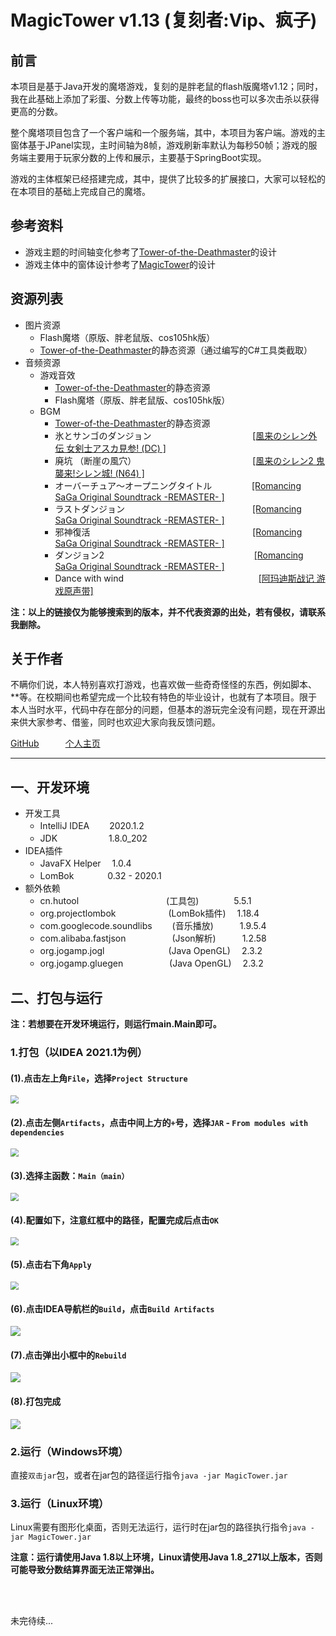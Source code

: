 # MagicTower v1.13 (复刻者:Vip、疯子)

## 前言
本项目是基于Java开发的魔塔游戏，复刻的是胖老鼠的flash版魔塔v1.12；同时，我在此基础上添加了彩蛋、分数上传等功能，最终的boss也可以多次击杀以获得更高的分数。

整个魔塔项目包含了一个客户端和一个服务端，其中，本项目为客户端。游戏的主窗体基于JPanel实现，主时间轴为8帧，游戏刷新率默认为每秒50帧；游戏的服务端主要用于玩家分数的上传和展示，主要基于SpringBoot实现。

游戏的主体框架已经搭建完成，其中，提供了比较多的扩展接口，大家可以轻松的在本项目的基础上完成自己的魔塔。

## 参考资料
- 游戏主题的时间轴变化参考了[Tower-of-the-Deathmaster](https://github.com/jiminma50/Tower-of-the-Deathmaster)的设计
- 游戏主体中的窗体设计参考了[MagicTower](https://github.com/gdut-yy/MagicTower)的设计

## 资源列表
- 图片资源
  - Flash魔塔（原版、胖老鼠版、cos105hk版）
  - [Tower-of-the-Deathmaster](https://github.com/jiminma50/Tower-of-the-Deathmaster)的静态资源（通过编写的C#工具类截取）
- 音频资源
  - 游戏音效
    - [Tower-of-the-Deathmaster](https://github.com/jiminma50/Tower-of-the-Deathmaster)的静态资源
    - Flash魔塔（原版、胖老鼠版、cos105hk版）
  - BGM
    - [Tower-of-the-Deathmaster](https://github.com/jiminma50/Tower-of-the-Deathmaster)的静态资源
    - 氷とサンゴのダンジョン 　　　　　　　　　　　  [[風来のシレン外伝 女剣士アスカ見参! (DC) ]](https://music.163.com/#/song?id=1397495802)
    - 廃坑 （断崖の風穴） 　　　　　　　　　　　　　[[風来のシレン2 鬼襲来!シレン城! (N64) ]](https://music.163.com/#/song?id=1397495784)
    - オーバーチュア〜オープニングタイトル　　　　&nbsp;&nbsp;[[Romancing SaGa Original Soundtrack -REMASTER- ]](https://y.qq.com/n/ryqq/albumDetail/000u4Skk1lvxqI)
    - ラストダンジョン　　　　　　　　　　　　　　 &nbsp;[[Romancing SaGa Original Soundtrack -REMASTER- ]](https://y.qq.com/n/ryqq/albumDetail/000u4Skk1lvxqI)
    - 邪神復活 　　　　　　　　　　　　　　　　　　&nbsp;[[Romancing SaGa Original Soundtrack -REMASTER- ]](https://y.qq.com/n/ryqq/albumDetail/000u4Skk1lvxqI)
    - ダンジョン2 　　　　　　　　　　　　　　　　 &nbsp;&nbsp;[[Romancing SaGa Original Soundtrack -REMASTER- ]](https://y.qq.com/n/ryqq/albumDetail/000u4Skk1lvxqI)
    - Dance with wind 　　　　　　　　　　　　　　 &nbsp;&nbsp;&nbsp;[[阿玛迪斯战记 游戏原声带]](https://music.163.com/#/album?id=3233573)

**注：以上的链接仅为能够搜索到的版本，并不代表资源的出处，若有侵权，请联系我删除。**

## 关于作者
不瞒你们说，本人特别喜欢打游戏，也喜欢做一些奇奇怪怪的东西，例如脚本、**等。在校期间也希望完成一个比较有特色的毕业设计，也就有了本项目。限于本人当时水平，代码中存在部分的问题，但基本的游玩完全没有问题，现在开源出来供大家参考、借鉴，同时也欢迎大家向我反馈问题。

[GitHub](https://github.com/xhy1999)　　　[个人主页](http://www.xuehaoyang.com)

****
## 一、开发环境
- 开发工具
  - IntelliJ IDEA 　　2020.1.2
  - JDK 　　　　　 &nbsp;1.8.0_202
- IDEA插件
  - JavaFX Helper 　1.0.4
  - LomBok 　　　 &nbsp;0.32 - 2020.1
- 额外依赖
  - cn.hutool　　　　　　　　　　(工具包)　　　　5.5.1
  - org.projectlombok　　　　　　(LomBok插件)　 1.18.4
  - com.googlecode.soundlibs　　 (音乐播放)　　　1.9.5.4
  - com.alibaba.fastjson　　　　　 (Json解析)　　　1.2.58
  - org.jogamp.jogl　　　　　　　 (Java OpenGL)　 2.3.2
  - org.jogamp.gluegen　　　　　 (Java OpenGL)　 2.3.2

## 二、打包与运行
**注：若想要在开发环境运行，则运行main.Main即可。**

### 1.打包（以IDEA 2021.1为例）

#### (1).点击左上角`File`，选择`Project Structure`
<img src="readme-images/packaging-1.jpg" style="zoom:80%">

#### (2).点击左侧`Artifacts`，点击中间上方的`+`号，选择`JAR` - `From modules with dependencies`
<img src="readme-images/packaging-2.jpg" style="zoom:80%">

#### (3).选择主函数：`Main（main）`
<img src="readme-images/packaging-3.jpg" style="zoom:80%">

#### (4).配置如下，注意红框中的路径，配置完成后点击`OK`
<img src="readme-images/packaging-4.jpg" style="zoom:80%">

#### (5).点击右下角`Apply`
<img src="readme-images/packaging-5.jpg" style="zoom:80%">

#### (6).点击IDEA导航栏的`Build`，点击`Build Artifacts`
<img src="readme-images/packaging-6.jpg" style="zoom:100%">

#### (7).点击弹出小框中的`Rebuild`
<img src="readme-images/packaging-7.jpg" style="zoom:100%">

#### (8).打包完成
<img src="readme-images/packaging-8.jpg" style="zoom:100%">

### 2.运行（Windows环境）
直接`双击jar`包，或者在jar包的路径运行指令`java -jar MagicTower.jar`

### 3.运行（Linux环境）
Linux需要有图形化桌面，否则无法运行，运行时在jar包的路径执行指令`java -jar MagicTower.jar`

**注意：运行请使用Java 1.8以上环境，Linux请使用Java 1.8_271以上版本，否则可能导致分数结算界面无法正常弹出。**

<br><br>

未完待续...